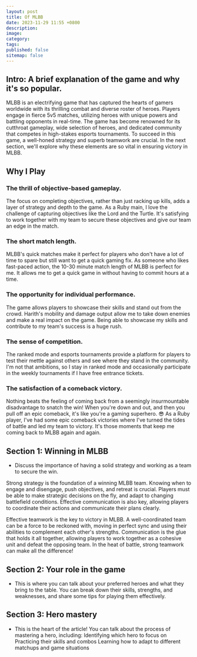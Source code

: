 ```yaml
---
layout: post
title: Of MLBB
date: 2023-11-29 11:55 +0800
description:
image:
category:
tags:
published: false
sitemap: false
---
```


## Intro: A brief explanation of the game and why it's so popular.

MLBB is an electrifying game that has captured the hearts of gamers worldwide with its thrilling combat and diverse roster of heroes. Players engage in fierce 5v5 matches, utilizing heroes with unique powers and battling opponents in real-time. The game has become renowned for its cutthroat gameplay, wide selection of heroes, and dedicated community that competes in high-stakes esports tournaments. To succeed in this game, a well-honed strategy and superb teamwork are crucial. In the next section, we'll explore why these elements are so vital in ensuring victory in MLBB.

## Why I Play

### The thrill of objective-based gameplay. 
The focus on completing objectives, rather than just racking up kills, adds a layer of strategy and depth to the game. As a Ruby main, I love the challenge of capturing objectives like the Lord and the Turtle. It's satisfying to work together with my team to secure these objectives and give our team an edge in the match.

### The short match length. 
MLBB's quick matches make it perfect for players who don't have a lot of time to spare but still want to get a quick gaming fix. As someone who likes fast-paced action, the 10-30 minute match length of MLBB is perfect for me. It allows me to get a quick game in without having to commit hours at a time.

### The opportunity for individual performance. 
The game allows players to showcase their skills and stand out from the crowd. Harith's mobility and damage output allow me to take down enemies and make a real impact on the game. Being able to showcase my skills and contribute to my team's success is a huge rush.

### The sense of competition. 
The ranked mode and esports tournaments provide a platform for players to test their mettle against others and see where they stand in the community. I'm not that ambitions, so I stay in ranked mode and occasionally participate in the weekly tournaments if I have free entrance tickets.

### The satisfaction of a comeback victory. 
Nothing beats the feeling of coming back from a seemingly insurmountable disadvantage to snatch the win! When you're down and out, and then you pull off an epic comeback, it's like you're a gaming superhero. 😎 As a Ruby player, I've had some epic comeback victories where I've turned the tides of battle and led my team to victory. It's those moments that keep me coming back to MLBB again and again.


## Section 1: Winning in MLBB

 - Discuss the importance of having a solid strategy and working as a team to secure the win.

Strong strategy is the foundation of a winning MLBB team. Knowing when to engage and disengage, push objectives, and retreat is crucial. Players must be able to make strategic decisions on the fly, and adapt to changing battlefield conditions. Effective communication is also key, allowing players to coordinate their actions and communicate their plans clearly.

Effective teamwork is the key to victory in MLBB. A well-coordinated team can be a force to be reckoned with, moving in perfect sync and using their abilities to complement each other's strengths. Communication is the glue that holds it all together, allowing players to work together as a cohesive unit and defeat the opposing team. In the heat of battle, strong teamwork can make all the difference!


## Section 2: Your role in the game

 - This is where you can talk about your preferred heroes and what they bring to the table. You can break down their skills, strengths, and weaknesses, and share some tips for playing them effectively.


## Section 3: Hero mastery 

- This is the heart of the article! You can talk about the process of mastering a hero, including:
Identifying which hero to focus on
Practicing their skills and combos
Learning how to adapt to different matchups and game situations